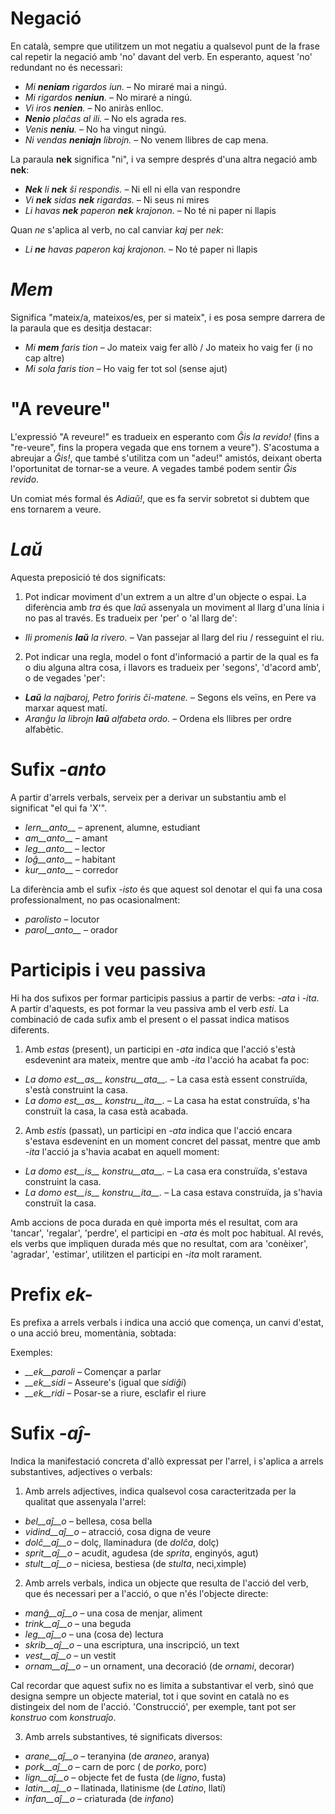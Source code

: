 # Negació

En català, sempre que utilitzem un mot negatiu  a qualsevol punt de la frase cal repetir la negació amb 'no' davant del verb. En esperanto, aquest 'no' redundant no és necessari:
- *Mi __neniam__ rigardos iun.* – No miraré mai a ningú.
- *Mi rigardos __neniun__.* – No miraré a ningú.
- *Vi iros __nenien__.* – No aniràs enlloc.
- *__Nenio__ plaĉas al ili.*  – No els agrada res.
- *Venis __neniu__.* – No ha vingut ningú.
- *Ni vendas __neniajn__ librojn.* – No venem llibres de cap mena.

La paraula __nek__ significa "ni", i va sempre després d'una altra negació amb __nek__:
- *__Nek__ li __nek__ ŝi respondis.*   – Ni ell ni ella van respondre
- *Vi __nek__ sidas __nek__ rigardas.* – Ni seus ni mires
- *Li havas __nek__ paperon __nek__ krajonon.* – No té ni paper ni llapis

Quan *ne* s'aplica al verb, no cal canviar *kaj* per *nek*:
- *Li __ne__ havas paperon kaj krajonon.* – No té paper ni llapis

# *Mem*

Significa "mateix/a, mateixos/es, per si mateix", i es posa sempre darrera de la paraula que es desitja destacar:
- *Mi __mem__ faris tion* – Jo mateix vaig fer allò / Jo mateix ho vaig fer (i no cap altre)
- *Mi sola faris tion* – Ho vaig fer tot sol (sense ajut)

# "A reveure"

L'expressió "A reveure!" es tradueix en esperanto com *Ĝis la revido!* (fins a "re-veure", fins la propera vegada que ens tornem a veure"). S'acostuma a abreujar a *Ĝis!*, que també s'utilitza com un "adeu!" amistós, deixant oberta l'oportunitat de tornar-se a veure. A vegades també podem sentir *Ĝis revido*.

Un comiat més formal és *Adiaŭ!*, que es fa servir sobretot si dubtem que ens tornarem a veure.

# *Laŭ*

Aquesta preposició té dos significats:

1) Pot indicar moviment d'un extrem a un altre d'un objecte o espai. La diferència amb *tra* és que *laŭ* assenyala un moviment al llarg d'una línia i no pas al través. Es tradueix per 'per' o 'al llarg de':
- *Ili promenis __laŭ__ la rivero.* – Van passejar al llarg del riu / resseguint el riu.

2) Pot indicar una regla, model o font d'informació a partir de la qual es fa o diu alguna altra cosa, i llavors es tradueix per 'segons', 'd'acord amb', o de vegades 'per':
- *__Laŭ__ la najbaroj, Petro foriris ĉi-matene.* – Segons els veïns, en Pere va marxar aquest matí.
- *Aranĝu la librojn __laŭ__ alfabeta ordo.* – Ordena els llibres per ordre alfabètic.

# Sufix *-anto*

A partir d'arrels verbals, serveix per a derivar un substantiu amb el significat "el qui fa 'X'". 

- *lern__anto__* – aprenent, alumne, estudiant
- *am__anto__* – amant
- *leg__anto__* – lector
- *loĝ__anto__* – habitant
- *kur__anto__* – corredor

La diferència amb el sufix *-isto* és que aquest sol denotar el qui fa una cosa professionalment, no pas ocasionalment:

- *parolisto* – locutor
- *parol__anto__* – orador


# Participis i veu passiva

Hi ha dos sufixos per formar participis passius a partir de verbs: *-ata* i *-ita*. A partir d'aquests, es pot formar la veu passiva amb el verb *esti*. La combinació de cada sufix amb el present o el passat indica matisos diferents.

1) Amb *estas* (present), un participi en *-ata* indica que l'acció s'està esdevenint ara mateix, mentre que amb *-ita* l'acció ha acabat fa poc:
- *La domo est__as__ konstru__ata__.* – La casa està essent construïda, s'està construint la casa.
- *La domo est__as__ konstru__ita__.* – La casa ha estat construïda, s'ha construït la casa, la casa està acabada.

2) Amb *estis* (passat), un participi en *-ata* indica que l'acció encara s'estava esdevenint en un moment concret del passat, mentre que amb *-ita* l'acció ja s'havia acabat en aquell moment:
- *La domo est__is__ konstru__ata__.* – La casa era construïda, s'estava construint la casa.
- *La domo est__is__ konstru__ita__.* – La casa estava construïda, ja s'havia construït la casa.

Amb accions de poca durada en què importa més el resultat, com ara 'tancar', 'regalar', 'perdre', el participi en *-ata* és molt poc habitual. Al revés, els verbs que impliquen durada més que no resultat, com ara 'conèixer', 'agradar', 'estimar', utilitzen el participi en *-ita* molt rarament.

# Prefix *ek-*

Es prefixa a arrels verbals i indica una acció que comença, un canvi d'estat, o una acció breu, momentània, sobtada:

Exemples:

- *__ek__paroli*  – Començar a parlar
- *__ek__sidi*    – Asseure's (igual que *sidiĝi*)
- *__ek__ridi*    – Posar-se a riure, esclafir el riure
 

# Sufix *-aĵ-*

Indica la manifestació concreta d'allò expressat per l'arrel, i s'aplica a arrels substantives, adjectives o verbals:

1) Amb arrels adjectives, indica qualsevol cosa caracteritzada per la qualitat que assenyala l'arrel:

- *bel__aĵ__o* – bellesa, cosa bella
- *vidind__aĵ__o* – atracció, cosa digna de veure
- *dolĉ__aĵ__o* – dolç, llaminadura (de *dolĉa*, dolç)
- *sprit__aĵ__o* – acudit, agudesa (de *sprita*, enginyós, agut)
- *stult__aĵ__o* – niciesa, bestiesa (de *stulta*, neci,ximple)

2) Amb arrels verbals, indica un objecte que resulta de l'acció del verb, que és necessari per a l'acció, o que n'és l'objecte directe:

- *manĝ__aĵ__o*  – una cosa de menjar, aliment
- *trink__aĵ__o* – una beguda
- *leg__aĵ__o*  – una (cosa de) lectura
- *skrib__aĵ__o* – una escriptura, una inscripció, un text
- *vest__aĵ__o* – un vestit
- *ornam__aĵ__o* – un ornament, una decoració (de *ornami*, decorar)

Cal recordar que aquest sufix no es limita a substantivar el verb, sinó que designa sempre un objecte material, tot i que sovint en català no es distingeix del nom de l'acció. 'Construcció', per exemple, tant pot ser *konstruo* com *konstruaĵo*.

3) Amb arrels substantives, té significats diversos:

- *arane__aĵ__o* – teranyina (de *araneo*, aranya)
- *pork__aĵ__o* – carn de porc ( de *porko*, porc)
- *lign__aĵ__o* – objecte fet de fusta (de *ligno*, fusta)
- *latin__aĵ__o* – llatinada, llatinisme (de *Latino*, llatí)
- *infan__aĵ__o* – criaturada (de *infano*)

